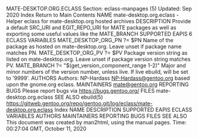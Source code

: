 MATE-DESKTOP.ORG.ECLASS
Section: eclass-manpages (5)
Updated: Sep 2020
Index Return to Main Contents
NAME
mate-desktop.org.eclass - Helper eclass for mate-desktop.org hosted archives
DESCRIPTION
Provide a default SRC_URI and EGIT_REPO_URI for MATE packages as well as exporting some useful values like the MATE_BRANCH
SUPPORTED EAPIS
6
ECLASS VARIABLES
MATE_DESKTOP_ORG_PN ?= $PN
Name of the package as hosted on mate-desktop.org. Leave unset if package name matches PN.
MATE_DESKTOP_ORG_PV ?= $PV
Package version string as listed on mate-desktop.org. Leave unset if package version string matches PV.
MATE_BRANCH ?= "$(get_version_component_range 1-2)"
Major and minor numbers of the version number, unless live. If live ebuild, will be set to '9999'.
AUTHORS
Authors: NP-Hardass <NP-Hardass@gentoo.org> based upon the gnome.org eclass.
MAINTAINERS
mate@gentoo.org
REPORTING BUGS
Please report bugs via https://bugs.gentoo.org/
FILES
mate-desktop.org.eclass
SEE ALSO
ebuild(5)
https://gitweb.gentoo.org/repo/gentoo.git/log/eclass/mate-desktop.org.eclass
Index
NAME
DESCRIPTION
SUPPORTED EAPIS
ECLASS VARIABLES
AUTHORS
MAINTAINERS
REPORTING BUGS
FILES
SEE ALSO
This document was created by man2html, using the manual pages.
Time: 00:27:04 GMT, October 11, 2020